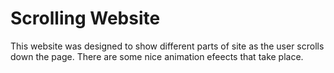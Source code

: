 # Scrolling Website

This website was designed to show different parts of site as the user scrolls down the page. There are some nice animation efeects that take place.


